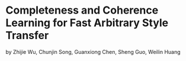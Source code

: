 # Completeness and Coherence Learning for Fast Arbitrary Style Transfer
by Zhijie Wu, Chunjin Song, Guanxiong Chen, Sheng Guo, Weilin Huang
